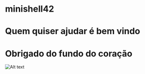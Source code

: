 # minishell42
# Quem quiser ajudar é bem vindo
# Obrigado do fundo do coração
<!--![Alt text](https://i.ibb.co/QcdLMsc/838b3dec-7ab9-45bd-a973-aabe015c02c5.webp)-->
![Alt text](https://i.ibb.co/QcdLMsc/838b3dec-7ab9-45bd-a973-aabe015c02c5.webp)
